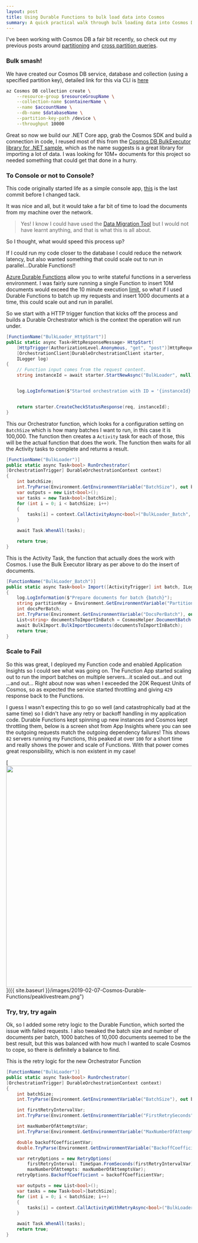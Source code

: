 ```yaml
---
layout: post
title: Using Durable Functions to bulk load data into Cosmos
summary: A quick practical walk through bulk loading data into Cosmos DB using Durable Functions
---
```


I've been working with Cosmos DB a fair bit recently, so check out my previous posts around [partitioning](https://msimpson.co.nz/Cosmos-Partition) and [cross partition queries](https://msimpson.co.nz/Cosmos-Cross-Partition).


### Bulk smash!

We have created our Cosmos DB service, database and collection (using a specified partition key), detailed link for this via CLI is [here](https://docs.microsoft.com/en-us/azure/cosmos-db/scripts/create-database-account-collections-cli?toc=%2Fcli%2Fazure%2Ftoc.json#sample-script)

```bash
az Cosmos DB collection create \
    --resource-group $resourceGroupName \
    --collection-name $containerName \
    --name $accountName \
    --db-name $databaseName \
    --partition-key-path /device \
    --throughput 10000
```

Great so now we build our .NET Core app, grab the Cosmos SDK and build a connection in code, I reused most of this from the [Cosmos DB BulkExecutor library for .NET sample](https://github.com/Azure/azure-cosmosdb-bulkexecutor-dotnet-getting-started), which as the name suggests is a great library for importing a lot of data. I was looking for 10M+ documents for this project so needed something that could get that done in a hurry.

### To Console or not to Console?

This code originally started life as a simple console app, [this](https://github.com/msimpsonnz/msft-misc/tree/a3528f4121f15670a69ca10e7cb263ee68286172) is the last commit before I changed tack.

It was nice and all, but it would take a far bit of time to load the documents from my machine over the network.

> Yes! I know I could have used the [Data Migration Tool](https://docs.microsoft.com/en-us/azure/cosmos-db/import-data) but I would not have learnt anything, and that is what this is all about.

So I thought, what would speed this process up?

If I could run my code closer to the database I could reduce the network latency, but also wanted something that could scale out to run in parallel...Durable Functions!!

[Azure Durable Functions](https://docs.microsoft.com/en-us/azure/azure-functions/durable/durable-functions-overview) allow you to write stateful functions in a serverless environment. I was fairly sure running a single Function to insert 10M documents would exceed the 10 minute execution [limit](https://docs.microsoft.com/en-us/azure/azure-functions/functions-scale#consumption-plan), so what if I used Durable Functions to batch up my requests and insert 1000 documents at a time, this could scale out and run in parallel.

So we start with a HTTP trigger function that kicks off the process and builds a Durable Orchestrator which is the context the operation will run under.

```csharp
[FunctionName("BulkLoader_HttpStart")]
public static async Task<HttpResponseMessage> HttpStart(
    [HttpTrigger(AuthorizationLevel.Anonymous, "get", "post")]HttpRequestMessage req,
    [OrchestrationClient]DurableOrchestrationClient starter,
    ILogger log)
{
    // Function input comes from the request content.
    string instanceId = await starter.StartNewAsync("BulkLoader", null);


    log.LogInformation($"Started orchestration with ID = '{instanceId}'.");


    return starter.CreateCheckStatusResponse(req, instanceId);
}
```

This our Orchestrator function, which looks for a configuration setting on `BatchSize` which is how many batches I want to run, in this case it is 100,000.
The function then creates a `Activity` task for each of those, this will be the actual function that does the work.
The function then waits for all the Activity tasks to complete and returns a result.

```csharp
[FunctionName("BulkLoader")]
public static async Task<bool> RunOrchestrator(
[OrchestrationTrigger] DurableOrchestrationContext context)
{
    int batchSize;
    int.TryParse(Environment.GetEnvironmentVariable("BatchSize"), out batchSize);
    var outputs = new List<bool>();
    var tasks = new Task<bool>[batchSize];
    for (int i = 0; i < batchSize; i++)
    {
        tasks[i] = context.CallActivityAsync<bool>("BulkLoader_Batch", i);
    }

    await Task.WhenAll(tasks);

    return true;
}
```

This is the Activity Task, the function that actually does the work with Cosmos. I use the Bulk Executor library as per above to do the insert of documents.

```csharp
[FunctionName("BulkLoader_Batch")]
public static async Task<bool> Import([ActivityTrigger] int batch, ILogger log)
{
    log.LogInformation($"Prepare documents for batch {batch}");
    string partitionKey = Environment.GetEnvironmentVariable("PartitionKey");
    int docsPerBatch;
    int.TryParse(Environment.GetEnvironmentVariable("DocsPerBatch"), out docsPerBatch);
    List<string> documentsToImportInBatch = CosmosHelper.DocumentBatch(partitionKey, docsPerBatch, batch);
    await BulkImport.BulkImportDocuments(documentsToImportInBatch);
    return true;
}   
```

### Scale to Fail

So this was great, I deployed my Function code and enabled Application Insights so I could see what was going on.
The Function App started scaling out to run the import batches on multiple servers...it scaled out...and out ...and out...
Right about now was when I exceeded the 20K Request Units of Cosmos, so as expected the service started throttling and giving `429` response back to the Functions.

I guess I wasn't expecting this to go so well (and catastrophically bad at the same time) so I didn't have any retry or backoff handling in my application code. Durable Functions kept spinning up new instances and Cosmos kept throttling them, below is a screen shot from App Insights where you can see the outgoing requests match the outgoing dependency failures! This shows `82` servers running my Functions, this peaked at over `100` for a short time and really shows the power and scale of Functions. With that power comes great responsibility, which is non existent in my case!

[<img src="{{ site.baseurl }}/images/2019-02-07-Cosmos-Durable-Functions/peaklivestream.png" style="width: 600px;"/>]({{ site.baseurl }}/images/2019-02-07-Cosmos-Durable-Functions/peaklivestream.png")

### Try, try, try again

Ok, so I added some retry logic to the Durable Function, which sorted the issue with failed requests. I also tweaked the batch size and number of documents per batch, 1000 batches of 10,000 documents seemed to be the best result, but this was balanced with how much I wanted to scale Cosmos to cope, so there is definitely a balance to find.

This is the retry logic for the new Orchestrator Function

```csharp
[FunctionName("BulkLoader")]
public static async Task<bool> RunOrchestrator(
[OrchestrationTrigger] DurableOrchestrationContext context)
{
    int batchSize;
    int.TryParse(Environment.GetEnvironmentVariable("BatchSize"), out batchSize);

    int firstRetryIntervalVar;
    int.TryParse(Environment.GetEnvironmentVariable("FirstRetrySeconds"), out firstRetryIntervalVar);

    int maxNumberOfAttemptsVar;
    int.TryParse(Environment.GetEnvironmentVariable("MaxNumberOfAttempts"), out maxNumberOfAttemptsVar);

    double backoffCoefficientVar;
    double.TryParse(Environment.GetEnvironmentVariable("BackoffCoefficient"), out backoffCoefficientVar);

    var retryOptions = new RetryOptions(
        firstRetryInterval: TimeSpan.FromSeconds(firstRetryIntervalVar),
        maxNumberOfAttempts: maxNumberOfAttemptsVar);
    retryOptions.BackoffCoefficient = backoffCoefficientVar;

    var outputs = new List<bool>();
    var tasks = new Task<bool>[batchSize];
    for (int i = 0; i < batchSize; i++)
    {
        tasks[i] = context.CallActivityWithRetryAsync<bool>("BulkLoader_Batch", retryOptions, i);
    }

    await Task.WhenAll(tasks);
    return true;
}
```